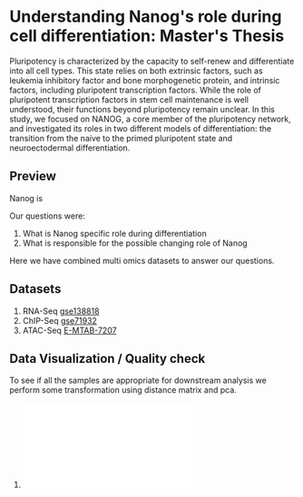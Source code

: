 # Understanding Nanog's role during cell differentiation: Master's Thesis
Pluripotency is characterized by the capacity to self-renew and differentiate into
all cell types. This state relies on both extrinsic factors, such as leukemia inhibitory
factor and bone morphogenetic protein, and intrinsic factors, including pluripotent
transcription factors.
While the role of pluripotent transcription factors in stem cell maintenance is well
understood, their functions beyond pluripotency remain unclear. In this study, we
focused on NANOG, a core member of the pluripotency network, and investigated its
roles in two different models of differentiation: the transition from the naive to the primed
pluripotent state and neuroectodermal differentiation.


## Preview

Nanog is 

Our questions were:

1. What is Nanog specific role during differentiation
2. What is responsible for the possible changing role of Nanog

Here we have combined multi omics datasets to answer our questions.

## Datasets

1. RNA-Seq [gse138818](https://journals.biologists.com/bio/article/8/11/bio046367/222814/Nanog-regulates-Pou3f1-expression-at-the-exit-from)
2. ChIP-Seq [gse71932](https://www.nature.com/articles/nature16480)
3. ATAC-Seq [E-MTAB-7207](https://www.cell.com/cell-reports/fulltext/S2211-1247(19)30637-0)


## Data Visualization / Quality check

To see if all the samples are appropriate for downstream analysis we perform some transformation using distance matrix and pca.

1. ![Distance Matrix](./files/Distance_matrix.pdf)
   



